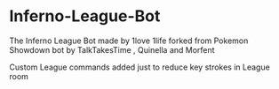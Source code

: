 # Inferno-League-Bot
The Inferno League Bot made by 1love 1life forked from Pokemon Showdown bot by TalkTakesTime , Quinella and Morfent

Custom League commands added just to reduce key strokes in League room

